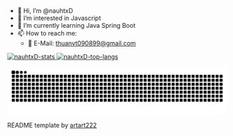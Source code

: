 - 👋 Hi, I’m @nauhtxD
- 👀 I’m interested in Javascript
- 🌱 I’m currently learning Java Spring Boot
- 📫 How to reach me:
  * 📧 E-Mail: thuanvt090899@gmail.com

<!---
nauhtXD/nauhtXD is a ✨ special ✨ repository because its `README.md` (this file) appears on your GitHub profile.
You can click the Preview link to take a look at your changes.
--->

<a href="https://github.com/nauhtXD" >
  <img height="180em" src="https://github-readme-stats.vercel.app/api?username=nauhtXD&theme=aura&show_icons=true" alt="nauhtxD-stats" />
  <img height="180em" src="https://github-readme-stats.vercel.app/api/top-langs/?username=nauhtXD&show_icons=true&count_private=true&locale=en&theme=aura&layout=compact&langs_count=8" alt="nauhtxD-top-langs" />
</a>

<p align="center">
  <img src="https://raw.githubusercontent.com/artart222/artart222/output/github-contribution-grid-snake.svg" alt="artart222" />
</p>

README template by <a href="https://github.com/artart222">artart222</a>
